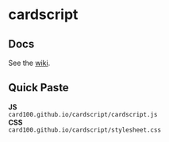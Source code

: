 # cardscript
## Docs
See the <a href="https://github.com/card100/cardscript/wiki">wiki</a>.

## Quick Paste
<b>JS</b><br>
<code>card100.github.io/cardscript/cardscript.js</code> <br>
<b>CSS</b><br>
<code>card100.github.io/cardscript/stylesheet.css</code>
